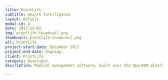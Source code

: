 ```yaml
---
title: ProntLife
subtitle: Health Intelligence
layout: default
modal-id: 4
date: 2017-12-01
img: prontlife-thumbnail.png
thumbnail: prontlife-thumbnail.png
alt: ProntLife
project-start-date: December 2017
project-end-date: Ongoing
client: ProntLife
category: Developer
description: Medical management software, built over the OpenEHR platform for flexible and interoperable e-health systems.

---
```

